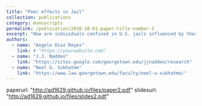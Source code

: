 ```yaml
---
title: "Peer effects in Jail"
collection: publications
category: manuscripts
permalink: /publication/2010-10-01-paper-title-number-2
excerpt: "How are individuals confined in U.S. jails influenced by those with whom they are incarcerated? To measure such 'peer effects', we utilize novel cell-level data collected from a county jail in a large southern U.S. city. We leverage the fact that inmates are randomly assigned to jail cells conditional on their assignment to blocks within a jail floor. We use granular, daily cell-level location information and individual-level demographic and criminal history data from court records to identify the causal effects of peer characteristics on the behavior of individuals after they leave jail. Specifically, we use the day-weighted sum of cellmates' previous convictions as a measure of exposure. We find that a one standard deviation increase in exposure increases recidivism by 0.75 percentage points (1.8%). Investigations to see if these effects are intensified by the number of days the individual spends in jail and/or the prior criminal history of individuals return null results, implying exposure has a homogeneous effect on individuals. Additionally, we study if exposure to cellmates with certain types of prior criminal convictions (e.g., drug, property, sex, etc.) influences the types of crimes committed by individuals in the future. We find no consistent patterns that suggest individuals' crime-specific exposure influences their portfolio of future criminal activity. Notably, our estimates using our preferred specification—which rely on precise daily cell-level variation—are considerably smaller than those obtained when applying prior econometric frameworks—which rely solely on variation over time within an entire correctional facility."
authors:
  - name: "Angelo Diaz Reyes"
    link: # "https://yourwebsite.com"
  - name: "J.J. Naddeo"
    link: "https://sites.google.com/georgetown.edu/jjnaddeo/research"
  - name: "Neel U. Sukhatme"
    link: "https://www.law.georgetown.edu/faculty/neel-u-sukhatme/"
---
```


paperurl: "http://ad1629.github.io/files/paper2.pdf"
slidesurl: "http://ad1629.github.io/files/slides2.pdf"

